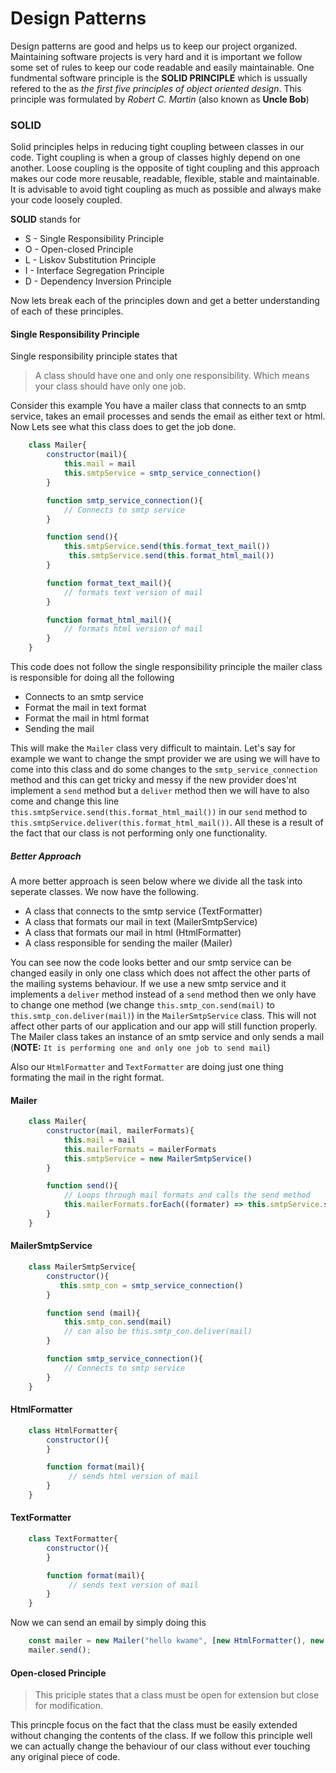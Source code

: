 # Design Patterns
Design patterns are good and helps us to keep our project organized. Maintaining software projects is very hard and it is important we follow some set of rules to keep our code readable and easily maintainable.
One fundmental software principle is the __SOLID PRINCIPLE__ which is ussually refered to the as *the first five principles of object oriented design*. This principle was formulated by _Robert C. Martin_ (also known as **Uncle Bob**)


### SOLID
Solid principles helps in reducing tight coupling between classes in our code. Tight coupling is when a group of classes highly depend on one another. Loose coupling is the opposite of tight coupling and this approach makes our code more reusable, readable, flexible, stable and maintainable. It is advisable to avoid tight coupling as much as possible and always make your code loosely coupled.

**SOLID** stands for
- S - Single Responsibility Principle
- O - Open-closed Principle
- L - Liskov Substitution Principle
- I - Interface Segregation Principle
- D - Dependency Inversion Principle
  
Now lets break each of the principles down and get a better understanding of each of these principles.

#### Single Responsibility Principle
Single responsibility principle states that
> A class should have one and only one        responsibility. Which means your class should have only one job.

Consider this example
You have a mailer class that connects to an smtp service, takes an email processes and sends the email as either text or html. Now Lets see what this class does to get the job done.

```javascript
    class Mailer{
        constructor(mail){
            this.mail = mail
            this.smtpService = smtp_service_connection()
        }

        function smtp_service_connection(){
            // Connects to smtp service
        }

        function send(){
            this.smtpService.send(this.format_text_mail())
             this.smtpService.send(this.format_html_mail())
        }

        function format_text_mail(){
            // formats text version of mail
        }

        function format_html_mail(){
            // formats html version of mail
        }
    }
```

This code does not follow the single responsibility principle  the mailer class is responsible for doing all the following
- Connects to an smtp service
- Format the mail in text format
- Format the mail in html format
- Sending the mail

This will make the `Mailer` class very difficult to maintain. Let's say for example we want to change the smpt provider we are using we will have to come into this class and do some changes to the `smtp_service_connection` method and this can get tricky and messy if the new provider does'nt implement a `send` method but a `deliver` method then we will have to also come and change this line ` this.smtpService.send(this.format_html_mail())` in our `send` method to ` this.smtpService.deliver(this.format_html_mail())`. All these is a result of the fact that our class is not performing only one functionality.


##### Better Approach
A more better approach is seen below where we divide all the task into seperate classes. We now have the following.
- A class that connects to the smtp service (TextFormatter)
- A class that formats our mail in text (MailerSmtpService)
- A class that formats our mail in html (HtmlFormatter)
- A class responsible for sending the mailer (Mailer)

You can see now the code looks better and our smtp service can be changed easily in only one class which does not affect the other parts of the mailing systems behaviour. If we use a new smtp service and it implements a `deliver` method instead of a `send` method then we only have to change one method (we change `this.smtp_con.send(mail)` to `this.smtp_con.deliver(mail)`) in the `MailerSmtpService` class. This will not affect other parts of our application and our app will still function properly. The Mailer class takes an instance of an smtp service and only sends a mail (__NOTE:__ `It is performing one and only one job to send mail`)

Also our `HtmlFormatter` and `TextFormatter` are doing just one thing formating the mail in the right format.

#### Mailer
```javascript
    class Mailer{
        constructor(mail, mailerFormats){
            this.mail = mail
            this.mailerFormats = mailerFormats
            this.smtpService = new MailerSmtpService()
        }

        function send(){
            // Loops through mail formats and calls the send method
            this.mailerFormats.forEach((formater) => this.smtpService.send(formater.format(this.mail)))
        }
    }
```
#### MailerSmtpService
```javascript
    class MailerSmtpService{
        constructor(){
           this.smtp_con = smtp_service_connection()
        }

        function send (mail){
            this.smtp_con.send(mail)
            // can also be this.smtp_con.deliver(mail)
        }

        function smtp_service_connection(){
            // Connects to smtp service
        }
    }
```

#### HtmlFormatter
```javascript
    class HtmlFormatter{
        constructor(){
        }

        function format(mail){
             // sends html version of mail
        }
    }
```

#### TextFormatter
```javascript
    class TextFormatter{
        constructor(){
        }

        function format(mail){
             // sends text version of mail
        }
    }
```

Now we can send an email by simply doing this 
```javascript
    const mailer = new Mailer("hello kwame", [new HtmlFormatter(), new TextFormatter()])
    mailer.send();
```

#### Open-closed Principle
> This priciple states that a class must be open for extension but close for modification.

This princple focus on the fact that the class must be easily extended without changing the contents of the class. If we follow this principle well we can actually change the behaviour of our class without ever touching any original piece of code.